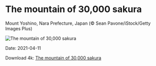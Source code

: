 # The mountain of 30,000 sakura

Mount Yoshino, Nara Prefecture, Japan (© Sean Pavone/iStock/Getty Images Plus)

![The mountain of 30,000 sakura](https://bing.com/th?id=OHR.YoshinoyamaSpring_EN-US6772406506_UHD.jpg&rf=LaDigue_UHD.jpg&pid=hp&w=1024&h=576)

Date: 2021-04-11

Download 4k: [The mountain of 30,000 sakura](https://bing.com/th?id=OHR.YoshinoyamaSpring_EN-US6772406506_UHD.jpg&rf=LaDigue_UHD.jpg&pid=hp&w=3840&h=2160)

